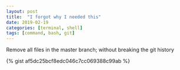 ```yaml
---
layout: post
title:  "I forgot why I needed this"
date: 2019-02-19 
categories: [terminal, shell]
tags: [command, bash, git]
---
```


Remove all files in the master branch; without breaking the git history

{% gist af5dc25bcf8edc046c7cc069388c99ab %}